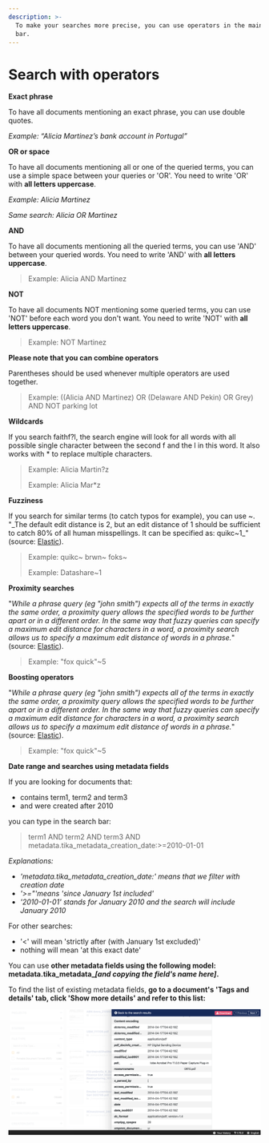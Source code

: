 ```yaml
---
description: >-
  To make your searches more precise, you can use operators in the main search
  bar.
---
```


# Search with operators

**Exact phrase**

To have all documents mentioning an exact phrase, you can use double quotes.

_Example: “Alicia Martinez’s bank account in Portugal”_



**OR or space**

To have all documents mentioning all or one of the queried terms, you can use a simple space between your queries or 'OR'. You need to write 'OR' with **all letters uppercase**.

_Example: Alicia Martinez_

_Same search: Alicia OR Martinez_



**AND**

To have all documents mentioning all the queried terms, you can use 'AND' between your queried words. You need to write 'AND' with **all letters uppercase**.

> Example: Alicia AND Martinez



**NOT**

To have all documents NOT mentioning some queried terms, you can use 'NOT' before each word you don't want. You need to write 'NOT' with **all letters uppercase**.

> Example: NOT Martinez



**Please note that you can combine operators**

Parentheses should be used whenever multiple operators are used together. 

> Example: \(\(Alicia AND Martinez\) OR \(Delaware AND Pekin\) OR Grey\) AND NOT parking lot



**Wildcards**

If you search faithf?l, the search engine will look for all words with all possible single character between the second f and the l in this word. It also works with \* to replace multiple characters.

> Example: Alicia Martin?z
>
> Example: Alicia Mar\*z



**Fuzziness**

If you search for similar terms \(to catch typos for example\), you can use ~. "_The default edit distance is 2, but an edit distance of 1 should be sufficient to catch 80% of all human misspellings. It can be specified as: quikc~1_" \(source: [Elastic](https://www.elastic.co/guide/en/elasticsearch/reference/7.0/query-dsl-query-string-query.html#_fuzziness)\).

> Example: quikc~ brwn~ foks~
>
> Example: Datashare~1



**Proximity searches**

"_While a phrase query \(eg "john smith"\) expects all of the terms in exactly the same order, a proximity query allows the specified words to be further apart or in a different order. In the same way that fuzzy queries can specify a maximum edit distance for characters in a word, a proximity search allows us to specify a maximum edit distance of words in a phrase._" \(source: [Elastic](https://www.elastic.co/guide/en/elasticsearch/reference/7.0/query-dsl-query-string-query.html#_fuzziness)\).

> Example: "fox quick"~5



**Boosting operators**

"_While a phrase query \(eg "john smith"\) expects all of the terms in exactly the same order, a proximity query allows the specified words to be further apart or in a different order. In the same way that fuzzy queries can specify a maximum edit distance for characters in a word, a proximity search allows us to specify a maximum edit distance of words in a phrase._" \(source: [Elastic](https://www.elastic.co/guide/en/elasticsearch/reference/7.0/query-dsl-query-string-query.html#_fuzziness)\).

> Example: "fox quick"~5



**Date range and searches using metadata fields**

If you are looking for documents that:

*  contains term1, term2 and term3
*  and were created after 2010

you can type in the search bar:

> term1 AND term2 AND term3 AND metadata.tika\_metadata\_creation\_date:&gt;=2010-01-01

_Explanations:_

* _'metadata.tika\_metadata\_creation\_date:' means that we filter with creation date_
* _'&gt;="'means 'since January 1st included'_
* _'2010-01-01' stands for January 2010 and the search will include January 2010_

For other searches:

* '&lt;' will mean 'strictly after \(with January 1st excluded\)'
* nothing will mean 'at this exact date'

You can use **other metadata fields using the following model: metadata.tika\_metadata\_**_**\[and copying the field's name here\]**_**.** 

To find the list of existing metadata fields, **go to a document's 'Tags and details' tab, click 'Show more details' and refer to this list:**

![](../.gitbook/assets/screenshot-2019-07-05-at-14.52.36.png)

